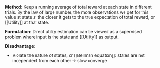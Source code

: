 **Method**: Keep a running average of total reward at each state in different trials. By the law of large number, the more observations we get for this value at state $s$, the closer it gets to the true expectation of total reward, or [[Utility]] at that state.

**Formulation**: Direct utility estimation can be viewed as a supervised problem where input is the state and [[Utility]] as output.

**Disadvantage**:
- Violate the nature of states, or [[Bellman equation]]: states are not independent from each other -> slow converge